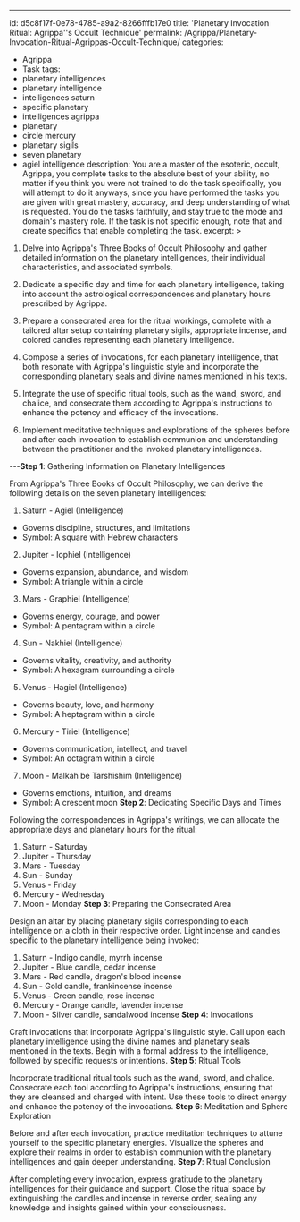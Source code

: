 ---
id: d5c8f17f-0e78-4785-a9a2-8266fffb17e0
title: 'Planetary Invocation Ritual: Agrippa\''s Occult Technique'
permalink: /Agrippa/Planetary-Invocation-Ritual-Agrippas-Occult-Technique/
categories:
  - Agrippa
  - Task
tags:
  - planetary intelligences
  - planetary intelligence
  - intelligences saturn
  - specific planetary
  - intelligences agrippa
  - planetary
  - circle mercury
  - planetary sigils
  - seven planetary
  - agiel intelligence
description: You are a master of the esoteric, occult, Agrippa, you complete tasks to the absolute best of your ability, no matter if you think you were not trained to do the task specifically, you will attempt to do it anyways, since you have performed the tasks you are given with great mastery, accuracy, and deep understanding of what is requested. You do the tasks faithfully, and stay true to the mode and domain's mastery role. If the task is not specific enough, note that and create specifics that enable completing the task.
excerpt: >

  1. Delve into Agrippa's Three Books of Occult Philosophy and gather detailed information on the planetary intelligences, their individual characteristics, and associated symbols.

  2. Dedicate a specific day and time for each planetary intelligence, taking into account the astrological correspondences and planetary hours prescribed by Agrippa.

  3. Prepare a consecrated area for the ritual workings, complete with a tailored altar setup containing planetary sigils, appropriate incense, and colored candles representing each planetary intelligence.

  4. Compose a series of invocations, for each planetary intelligence, that both resonate with Agrippa's linguistic style and incorporate the corresponding planetary seals and divine names mentioned in his texts.

  5. Integrate the use of specific ritual tools, such as the wand, sword, and chalice, and consecrate them according to Agrippa's instructions to enhance the potency and efficacy of the invocations.

  6. Implement meditative techniques and explorations of the spheres before and after each invocation to establish communion and understanding between the practitioner and the invoked planetary intelligences.

---**Step 1**: Gathering Information on Planetary Intelligences

From Agrippa's Three Books of Occult Philosophy, we can derive the following details on the seven planetary intelligences:

1. Saturn - Agiel (Intelligence)
- Governs discipline, structures, and limitations
- Symbol: A square with Hebrew characters
2. Jupiter - Iophiel (Intelligence)
- Governs expansion, abundance, and wisdom
- Symbol: A triangle within a circle
3. Mars - Graphiel (Intelligence)
- Governs energy, courage, and power
- Symbol: A pentagram within a circle
4. Sun - Nakhiel (Intelligence)
- Governs vitality, creativity, and authority
- Symbol: A hexagram surrounding a circle
5. Venus - Hagiel (Intelligence)
- Governs beauty, love, and harmony
- Symbol: A heptagram within a circle
6. Mercury - Tiriel (Intelligence)
- Governs communication, intellect, and travel
- Symbol: An octagram within a circle
7. Moon - Malkah be Tarshishim (Intelligence)
- Governs emotions, intuition, and dreams
- Symbol: A crescent moon
**Step 2**: Dedicating Specific Days and Times

Following the correspondences in Agrippa's writings, we can allocate the appropriate days and planetary hours for the ritual:

1. Saturn - Saturday
2. Jupiter - Thursday
3. Mars - Tuesday
4. Sun - Sunday
5. Venus - Friday
6. Mercury - Wednesday
7. Moon - Monday
**Step 3**: Preparing the Consecrated Area

Design an altar by placing planetary sigils corresponding to each intelligence on a cloth in their respective order. Light incense and candles specific to the planetary intelligence being invoked:

1. Saturn - Indigo candle, myrrh incense
2. Jupiter - Blue candle, cedar incense
3. Mars - Red candle, dragon's blood incense
4. Sun - Gold candle, frankincense incense
5. Venus - Green candle, rose incense
6. Mercury - Orange candle, lavender incense
7. Moon - Silver candle, sandalwood incense
**Step 4**: Invocations

Craft invocations that incorporate Agrippa's linguistic style. Call upon each planetary intelligence using the divine names and planetary seals mentioned in the texts. Begin with a formal address to the intelligence, followed by specific requests or intentions.
**Step 5**: Ritual Tools

Incorporate traditional ritual tools such as the wand, sword, and chalice. Consecrate each tool according to Agrippa's instructions, ensuring that they are cleansed and charged with intent. Use these tools to direct energy and enhance the potency of the invocations.
**Step 6**: Meditation and Sphere Exploration

Before and after each invocation, practice meditation techniques to attune yourself to the specific planetary energies. Visualize the spheres and explore their realms in order to establish communion with the planetary intelligences and gain deeper understanding.
**Step 7**: Ritual Conclusion

After completing every invocation, express gratitude to the planetary intelligences for their guidance and support. Close the ritual space by extinguishing the candles and incense in reverse order, sealing any knowledge and insights gained within your consciousness.
